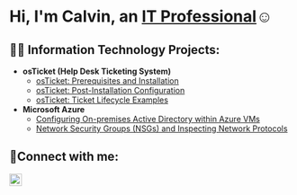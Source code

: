 <h1>Hi, I'm Calvin, an <a href="https://linkedin.com/in/calvin-jones-284aa5317">IT Professional</a>☺</h1>

<h2>👨‍💻 Information Technology Projects:</h2>

- <b>osTicket (Help Desk Ticketing System)</b>
  - [osTicket: Prerequisites and Installation](https://github.com/Cajon89/osticket-prereqs)
  - [osTicket: Post-Installation Configuration](https://github.com/Cajon89/post-install-config)
  - [osTicket: Ticket Lifecycle Examples](https://github.com/Cajon89/ticket-lifecycle)
- <b>Microsoft Azure</b>
  - [Configuring On-premises Active Directory within Azure VMs](https://github.com/Cajon89/configure-ad)
  - [Network Security Groups (NSGs) and Inspecting Network Protocols](https://github.com/Cajon89/azure-network-protocols)

<h2>🤳Connect with me:</h2>

[<img/>][twitter]
[<img align="left" alt="calvin-jones-284aa5317 | LinkedIn" width="22px" src="https://cdn.jsdelivr.net/npm/simple-icons@v3/icons/linkedin.svg" />][linkedin]
[<img/>][instagram]

[twitter]: https://twitter.com
[instagram]: https://www.instagram.com
[linkedin]: https://linkedin.com/in/calvin-jones-284aa5317
